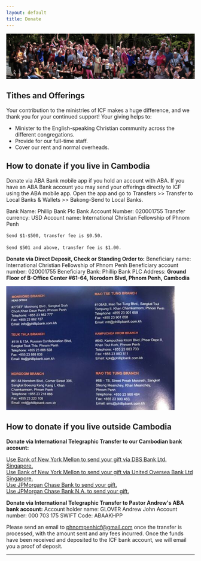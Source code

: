```yaml
---
layout: default
title: Donate
---
```

![ICF group photo](assets/images/icf-group-photo.jpeg)
## Tithes and Offerings
Your contribution to the ministries of ICF makes a huge difference, and we thank
you for your continued support!
Your giving helps to:
- Minister to the English-speaking Christian community across the different congregations.
- Provide for our full-time staff.
- Cover our rent and normal overheads.

## How to donate if you live in Cambodia
Donate via ABA Bank mobile app if you hold an account with ABA.
If you have an ABA Bank account you may send your offerings directly to ICF using the ABA mobile app.
Open the app and go to Transfers >> Transfer to Local Banks & Wallets >> Bakong-Send to Local Banks.

Bank Name: Phillip Bank Plc
Bank Account Number: 020001755
Transfer currency: USD
Account name: International Christian Fellowship of Phnom Penh
```
Send $1-$500, transfer fee is $0.50.

Send $501 and above, transfer fee is $1.00.
```

**Donate via Direct Deposit, Check or Standing Order to:**
Beneficiary name: International Christian Fellowship of Phnom Penh
Beneficiary account number: 020001755
Beneficiary Bank: Phillip Bank PLC
Address: **Ground Floor of B-Office Center #61-64, Norodom Blvd, Phnom Penh, Cambodia**

![phillip-bank-branch](assets/images/phillip-bank-branch.jpg)

## How to donate if you live outside Cambodia

**Donate via International Telegraphic Transfer to our Cambodian bank account:**

[Use Bank of New York Mellon to send your gift via DBS Bank Ltd. Singapore.](https://drive.google.com/file/d/19ByxnHvSB5fo4MD2sljQmploRkkGWhiZ/view?usp=sharing)
<br>
[Use Bank of New York Mellon to send your gift via United Oversea Bank Ltd Singapore.](https://drive.google.com/file/d/1dBuqKdDfMR01UBQE_gONAnonc85ru4n4/view?usp=sharing)
<br>
[Use JPMorgan Chase Bank to send your gift.](https://drive.google.com/file/d/1hb0lATcCGqxV25eJib3F08refV1HHQ8b/view?usp=sharing)
<br>
[Use JPMorgan Chase Bank N.A. to send your gift.](https://drive.google.com/file/d/18ycBCw4YOU2kxyDViOEbxGY9LCPTPvVF/view?usp=sharing)

**Donate via International Telegraphic Transfer to Pastor Andrew's ABA bank account:**
Account holder name: GLOVER Andrew John
Account number: 000 703 175
SWIFT Code: ABAAKHPP

Please send an email to [phnompenhicf@gmail.com](phnompenhicf@gmail.com) once the transfer is processed,
with the amount sent and any fees incurred. Once the funds have been received
and deposited to the ICF bank account, we will email you a proof of deposit.

---

